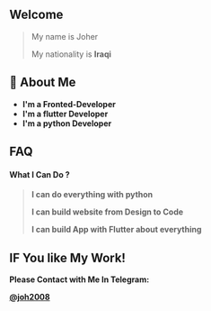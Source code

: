 ## Welcome

> My name is Joher
>
> My nationality is <b> Iraqi <b>

## 🚀 About Me
- I'm a Fronted-Developer
- I'm a flutter Developer
- I'm a python Developer



## FAQ

#### What I Can Do ?

> I can do everything with python
> 
> I can build website from Design to Code
>
> I can build App with Flutter about everything
>


   
## IF You like My Work!
Please Contact with Me In Telegram:
  
<a href='https://t.me/Joh2008'> @joh2008 </a>
